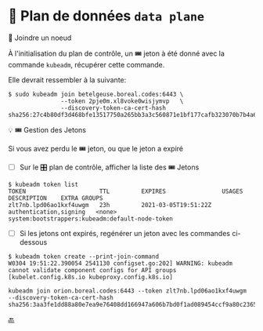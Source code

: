 # :abacus: Plan de données `data plane` 

:round_pushpin: Joindre un noeud 

À l'initialisation du plan de contrôle, un :tickets: jeton à été donné avec la commande `kubeadm`, récupérer cette commande.

Elle devrait ressembler à la suivante:

```
$ sudo kubeadm join betelgeuse.boreal.codes:6443 \
               --token 2pje0m.xl8voke0wisjymvp   \
               --discovery-token-ca-cert-hash sha256:27c4b80df3d468bfe13517750a265bb3a3c560871e1bf177cafb323070b7b4a6
```

:bulb: :tickets: Gestion des Jetons

Si vous avez perdu le :tickets: jeton, ou que le jeton a expiré

- [ ] Sur le :control_knobs: plan de contrôle, afficher la liste des :tickets: Jetons

```
$ kubeadm token list
TOKEN                     TTL         EXPIRES                USAGES                   DESCRIPTION    EXTRA GROUPS
zlt7nb.lpd06ao1kxf4uwgm   23h         2021-03-05T19:51:22Z   authentication,signing   <none>         system:bootstrappers:kubeadm:default-node-token
```

- [ ] Si les jetons ont expirés, regénérer un jeton avec les commandes ci-dessous

```
$ kubeadm token create --print-join-command
W0304 19:51:22.390054 2541130 configset.go:202] WARNING: kubeadm cannot validate component configs for API groups [kubelet.config.k8s.io kubeproxy.config.k8s.io]

kubeadm join orion.boreal.codes:6443 --token zlt7nb.lpd06ao1kxf4uwgm     --discovery-token-ca-cert-hash sha256:3aa3fe1dd88a80e7ea9e76408dd166947a606b7bd0f1ad089454ccf9a80c2365 
```

[:back:](../#abacus-les-plan-de-données-data-plane)
